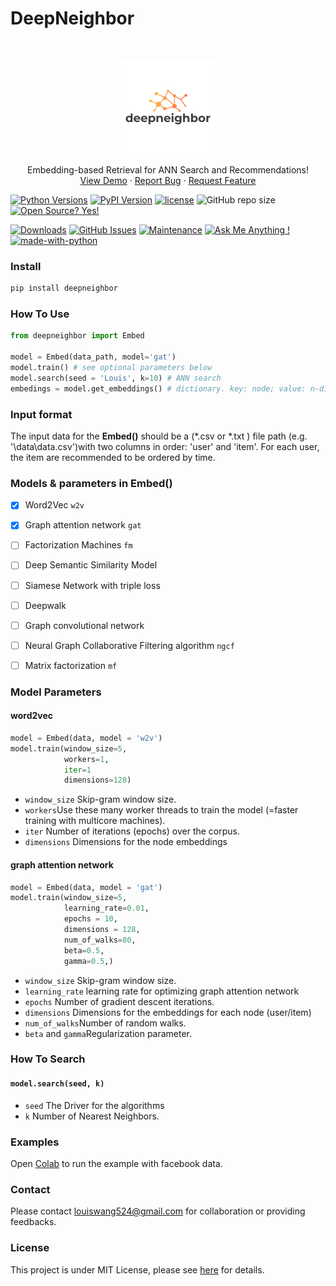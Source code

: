 # DeepNeighbor
<br />
<p align="center">
  <a >
    <img src="deepneighbor_logo.png" alt="Logo" width="150" height="150">
  </a>
  <p align="center">
    Embedding-based Retrieval for ANN Search and Recommendations!
    <br />
    <a href="https://colab.research.google.com/drive/1j6uWt_YYyHBQDK7EN3f5GTTZTmNn2Xc5?usp=sharing">View Demo</a>
    ·
    <a href="https://github.com/Lou1sWang/deepneighbor/issues">Report Bug</a>
    ·
    <a href="https://github.com/Lou1sWang/deepneighbor/issues">Request Feature</a>
  </p>
</p>

[![Python Versions](https://img.shields.io/pypi/pyversions/deepneighbor.svg)](https://pypi.org/project/deepneighbor)
[![PyPI Version](https://img.shields.io/pypi/v/deepneighbor.svg)](https://pypi.org/project/deepneighbor)
[![license](https://img.shields.io/github/license/LouisBIGDATA/deepneighbor.svg?maxAge=2592000)](https://github.com/LouisBIGDATA/deepneighbor)
![GitHub repo size](https://img.shields.io/github/repo-size/Lou1sWang/deepneighbor)
[![Open Source? Yes!](https://badgen.net/badge/Open%20Source%20%3F/Yes%21/blue?icon=github)](https://github.com/Lou1sWang/deepneighbor/)


[![Downloads](https://pepy.tech/badge/deepneighbor)](https://pepy.tech/project/deepneighbor)
[![GitHub Issues](https://img.shields.io/github/issues/Lou1sWang/deepneighbor.svg)](https://github.com/Lou1sWang/deepneighbor/issues)
[![Maintenance](https://img.shields.io/badge/Maintained%3F-yes-green.svg)](https://GitHub.com/Lou1sWang/deepneighbor/graphs/commit-activity)
[![Ask Me Anything !](https://img.shields.io/badge/Ask%20me-anything-1abc9c.svg)](louiswang524@gmail.com)
[![made-with-python](https://img.shields.io/badge/Made%20with-Python-1f425f.svg)](https://www.python.org/)


### Install
```python
pip install deepneighbor
```
### How To Use

```python
from deepneighbor import Embed

model = Embed(data_path, model='gat')
model.train() # see optional parameters below
model.search(seed = 'Louis', k=10) # ANN search
embedings = model.get_embeddings() # dictionary. key: node; value: n-dim node embedding
```
### Input format
The input data for the **Embed()** should be a (*.csv or *.txt ) file path (e.g. '\data\data.csv')with two columns in order: 'user' and 'item'. For each user, the item are recommended to be ordered by time.
### Models & parameters in Embed()
- [x] Word2Vec `w2v`
- [x] Graph attention network                    `gat`
- [ ] Factorization Machines `fm`
- [ ] Deep Semantic Similarity Model
- [ ] Siamese Network with triple loss
- [ ] Deepwalk
- [ ] Graph convolutional network
- [ ] Neural Graph Collaborative Filtering algorithm `ngcf`
- [ ] Matrix factorization `mf`


### Model Parameters
#### word2vec
```python
model = Embed(data, model = 'w2v')
model.train(window_size=5,
            workers=1,
            iter=1
            dimensions=128)
```
- ```window_size``` Skip-gram window size.
- ```workers```Use these many worker threads to train the model (=faster training with multicore machines).
- ```iter``` Number of iterations (epochs) over the corpus.
- ```dimensions``` Dimensions for the node embeddings


#### graph attention network 
```python
model = Embed(data, model = 'gat')
model.train(window_size=5,
            learning_rate=0.01,
            epochs = 10,
            dimensions = 128,
            num_of_walks=80,
            beta=0.5,
            gamma=0.5,)
```
- ```window_size``` Skip-gram window size.
- ```learning_rate``` learning rate for optimizing graph attention network
- ```epochs``` Number of gradient descent iterations.
- ```dimensions``` Dimensions for the embeddings for each node (user/item)
- ```num_of_walks```Number of random walks.
- ```beta``` and ```gamma```Regularization parameter.

### How To Search
#### ```model.search(seed, k)```
- ```seed``` The Driver for the algorithms
- ```k``` Number of Nearest Neighbors.

### Examples
Open [Colab](https://colab.research.google.com/drive/1j6uWt_YYyHBQDK7EN3f5GTTZTmNn2Xc5?usp=sharing) to run the example with facebook data.
### Contact
Please contact louiswang524@gmail.com for collaboration or providing feedbacks.
### License
This project is under MIT License, please see [here](LICENSE) for details.
